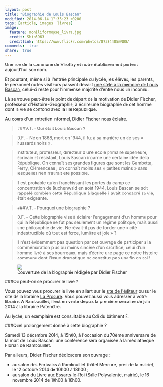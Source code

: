 ```yaml
---
layout: post
title: "Biographie de Louis Bascan"
modified: 2014-06-14 17:35:23 +0200
tags: [article, images, livres]
image:
  feature: moniliformopse_livre.jpg
  credit: Shin5963
  creditlink: https://www.flickr.com/photos/87384485@N08/
comments:  true
share:  true
---
```

Une rue de la commune de Viroflay et notre établissement portent aujourd’hui son nom.Et pourtant, même si à l'entrée principale du lycée, les élèves, les parents, le personnel ou les visiteurs passent devant [une stèle à la mémoire de Louis Bascan](http://www.lyc-bascan-rambouillet.ac-versailles.fr/spip.php?article567 "Lien externe"), celui-ci reste pour l’immense majorité d’entre nous un inconnu.Là se trouve peut-être le point de départ de la motivation de Didier Fischer, professeur d'Histoire-Géographie, à écrire une biographie de cet homme dont la vie se confond avec la IIIe République.Au cours d'un entretien informel, Didier Fischer nous éclaire.>###V.T. - Qui était Louis Bascan ?

>D.F. - Né en 1868, mort en 1944, il fut à sa manière un de ses « hussards noirs ».

>Instituteur, professeur, directeur d’une école primaire supérieure, écrivain et résistant, Louis Bascan incarne une certaine idée de la République. On connaît ses grandes figures que sont les Gambetta, Ferry, Clémenceau ; on connaît moins ses « petites mains » sans lesquelles rien n’aurait été possible.

>Il est probable qu’en franchissant les portes du camp de concentration de Buchenwald en août 1944, Louis Bascan se soit rappelé combien cette République à laquelle il avait consacré sa vie, était exigeante.

>###V.T. - Pourquoi une biographie ?

>D.F. - Cette biographie vise à éclairer l’engagement d’un homme pour qui la République ne fut pas seulement un régime politique, mais aussi une philosophie de vie. Ne rêvait-il pas de fonder une « cité indestructible où tout est force, lumière et joie » ? 

>Il n’est évidemment pas question par cet ouvrage de participer à la commémoration plus ou moins sincère d’un sacrifice, celui d’un homme livré à ses bourreaux, mais d’écrire une page de notre histoire commune dont l’issue dramatique ne constitue pas une fin en soi !

<figure>
	<img src="http://bit.ly/1hTSL8Q">
	<figcaption>Couverture de la biographie rédigée par Didier Fischer.</figcaption>
</figure>###Où peut-on se procurer le livre ?

Vous pouvez vous procurer le livre en allant sur le [site de l'éditeur](http://www.editions-harmattan.fr/ "Lien externe") ou sur le site de la librairie [La Procure](http://www.laprocure.com "Lien externe"). Vous pouvez aussi vous adresser à votre libraire. A Rambouillet, il est en vente depuis la première semaine de juin 2014 à la librairie Patenôtre.Au lycée, un exemplaire est consultable au Cdi du bâtiment F. ###Quel prolongement donné à cette biographie ?

Samedi 13 décembre 2014, à 15h00, à l'occasion du 70ème anniversaire de la mort de Louis Bascan, une conférence sera organisée à la médiathèque Florian de Rambouillet.

Par ailleurs, Didier Fischer dédicacera son ouvrage :

* au salon des Ecrivains à Rambouillet (hôtel Mercure, près de la mairie), le 12 octobre 2014 de 10h00 à 18h00 ;
* au salon du Livre aux Essarts-le-Roi (Salle Polyvalente, mairie), le 16 novembre 2014 de 10h00 à 18h00.